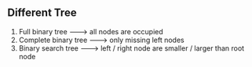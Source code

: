 ## Different Tree
1. Full binary tree ---> all nodes are occupied
2. Complete binary tree ---> only missing left nodes
3. Binary search tree   ---> left / right node are smaller / larger than root node
   
